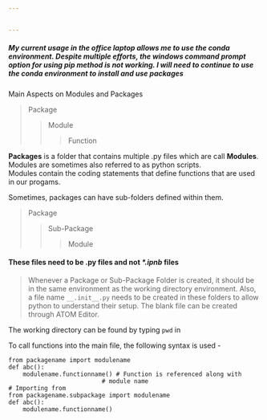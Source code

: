 ```yaml
---


---
```


<h5 id="my-current-usage-in-the-office-laptop-allows-me-to-use-the-conda-environment.-despite-multiple-efforts-the-windows-command-prompt-option-for-using-pip-method-is-not-working.-i-will-need-to-continue-to-use-the-conda-environment-to-install-and-use-packages">My current usage in the office laptop allows me to use the conda environment. Despite multiple efforts, the windows command prompt option for using pip method is not working. I will need to continue to use the conda environment to install and use packages</h5>
<p>Main Aspects on Modules and Packages</p>
<blockquote>
<p>Package</p>
<blockquote>
<p>Module</p>
<blockquote>
<p>Function</p>
</blockquote>
</blockquote>
</blockquote>
<p><strong>Packages</strong> is a folder that contains multiple .py files which are call <strong>Modules</strong>. Modules are sometimes also referred to as python scripts.<br>
Modules contain the coding statements that define functions that are used in our progams.</p>
<p>Sometimes, packages can have sub-folders defined within them.</p>
<blockquote>
<p>Package</p>
<blockquote>
<p>Sub-Package</p>
<blockquote>
<p>Module</p>
</blockquote>
</blockquote>
</blockquote>
<h4 id="these-files-need-to-be-.py-files-and-not-.ipnb-files">These files need to be .py files and not <em>*.ipnb</em> files</h4>
<blockquote>
<p>Whenever a Package or Sub-Package Folder is created, it should be in the same environment as the working directory environment. Also, a file name <code>__.init__.py</code> needs to be created in these folders to allow python to understand their setup. The blank file can be created through ATOM Editor.</p>
</blockquote>
<p>The working directory can be found by typing <code>pwd</code> in</p>
<p>To call functions into the main file, the following syntax is used -</p>
<pre class=" language-python"><code class="prism  language-python"><span class="token keyword">from</span> packagename <span class="token keyword">import</span> modulename
<span class="token keyword">def</span> <span class="token function">abc</span><span class="token punctuation">(</span><span class="token punctuation">)</span><span class="token punctuation">:</span>
	modulename<span class="token punctuation">.</span>functionname<span class="token punctuation">(</span><span class="token punctuation">)</span> <span class="token comment"># Function is referenced along with </span>
	                      <span class="token comment"># module name</span>
<span class="token comment"># Importing from </span>
<span class="token keyword">from</span> packagename<span class="token punctuation">.</span>subpackage <span class="token keyword">import</span> modulename
<span class="token keyword">def</span> <span class="token function">abc</span><span class="token punctuation">(</span><span class="token punctuation">)</span><span class="token punctuation">:</span>
	modulename<span class="token punctuation">.</span>functionname<span class="token punctuation">(</span><span class="token punctuation">)</span>
</code></pre>

